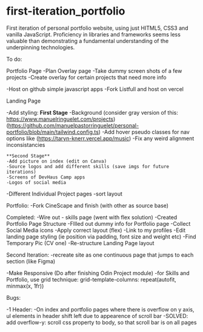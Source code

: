 # first-iteration_portfolio

First iteration of personal portfolio website, using just HITML5, CSS3 and vanilla JavaScript. Proficiency in libraries and frameworks seems less valuable than demonstrating a fundamental understanding of the underpinning technologies.

To do:

Portfolio Page
-Plan Overlay page
-Take dummy screen shots of a few projects
-Create overlay for certain projects that need more info

-Host on github simple javascript apps
-Fork Listfull and host on vercel

Landing Page

-Add styling:
**First Stage**
-Background (consider gray version of this: https://www.manuelringuelet.com/projects) (https://github.com/manuelpastorringuelet/personal-portfolio/blob/main/tailwind.config.ts)
-Add hover pseudo classes for nav options like (https://taryn-knerr.vercel.app/music)
-Fix any weird alignment inconsistancies

    **Second Stage**
    -Add picture on index (edit on Canva)
    -Source logos and add different skills (save imgs for future iterations)
    -Screens of DevHaus Camp apps
    -Logos of social media

-Different Individual Project pages
-sort layout

Portfolio:
-Fork CineScape and finish (with other as source base)

Completed:
-Wire out - skills page (went with flex solution)
-Created Portfolio Page Structure
-FIlled out dummy info for Portfolio page
-Collect Social Media icons
-Apply correct layout (flex)
-Link to my profiles
-Edit landing page styling (ie position via padding, font size and weight etc)
-Find Temporary Pic (CV one)
-Re-structure Landing Page layout

Second Iteration:
-recreate site as one continuous page that jumps to each section (like Figma)

-Make Responsive (Do after finishing Odin Project module)
-for Skills and Portfolio, use grid technique: grid-template-columns: repeat(autofit, minmax(x, 1fr))

Bugs:

-1 Header:
-On index and portfolio pages where there is overflow on y axis, ul elements in header shift left due to appearence of scroll bar
-SOLVED: add overflow-y: scroll css property to body, so that scroll bar is on all pages
